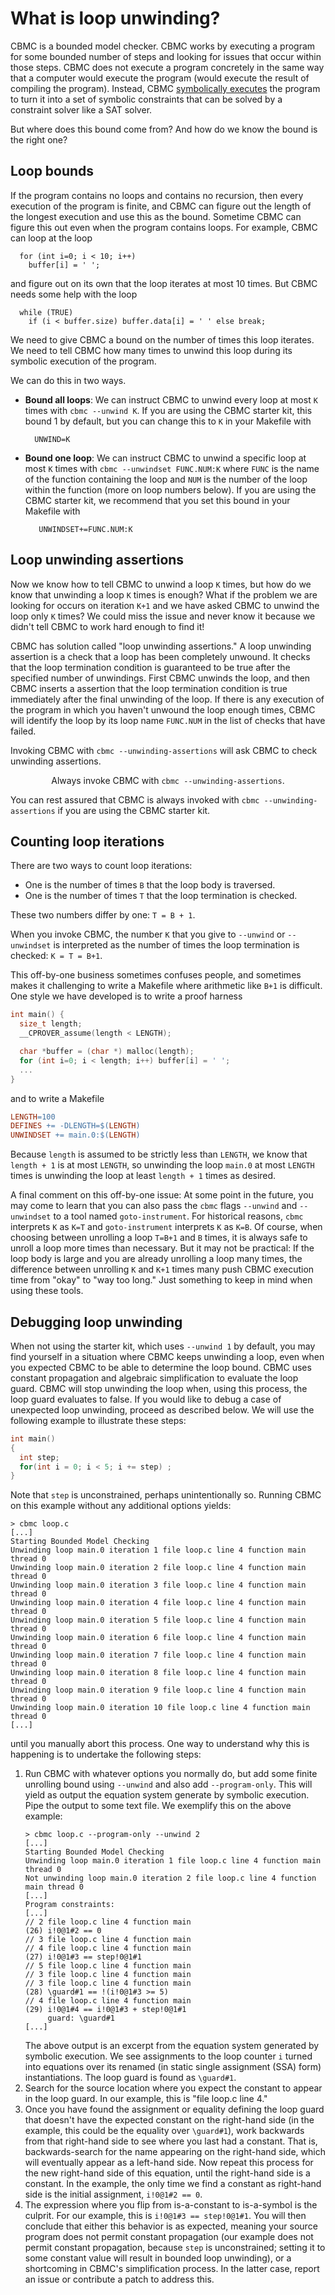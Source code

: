 # What is loop unwinding?

CBMC is a bounded model checker.  CBMC works by
executing a program for some bounded number of steps and looking
for issues that occur within those steps.  CBMC does not execute a
program concretely in the same way that a computer would execute the program
(would execute the result of compiling the program).
Instead,
CBMC [symbolically executes](https://en.wikipedia.org/wiki/Symbolic_execution)
the program to turn it into a set of symbolic constraints that can be solved by
a constraint solver like a SAT solver.

But where does this bound come from?  And how do we know the bound
is the right one?

## Loop bounds

If the program contains no loops and contains no recursion, then every
execution of the program is finite, and CBMC can figure out the length
of the longest execution and use this as the bound.  Sometime CBMC
can figure this out even when the program contains loops.  For example,
CBMC can loop at the loop
```
  for (int i=0; i < 10; i++)
    buffer[i] = ' ';
```
and figure out on its own that the loop iterates at most 10 times.
But CBMC needs some help with the loop
```
  while (TRUE)
    if (i < buffer.size) buffer.data[i] = ' ' else break;
```
We need to give CBMC a bound on the number of times this loop iterates.
We need to tell CBMC how many times to unwind this loop during its
symbolic execution of the program.

We can do this in two ways.

* **Bound all loops**: We can instruct CBMC to unwind every loop at
  most `K` times with `cbmc --unwind K`. If you are using the CBMC
  starter kit, this bound 1 by default, but you can change this
  to `K` in your Makefile with
  ```
    UNWIND=K
  ```

* **Bound one loop**: We can instruct CBMC to unwind a specific loop
  at most `K` times with `cbmc --unwindset FUNC.NUM:K` where `FUNC`
  is the name of the function containing the loop and `NUM` is the
  number of the loop within the function (more on loop numbers below).
  If you are using the CBMC starter kit, we recommend that you set
  this bound in your Makefile with
  ```
     UNWINDSET+=FUNC.NUM:K
  ```

## Loop unwinding assertions

Now we know how to tell CBMC to unwind a loop `K` times, but how do we
know that unwinding a loop `K` times is enough?  What if the problem
we are looking for occurs on iteration `K+1` and we have asked CBMC to
unwind the loop only `K` times?  We could miss the issue and never know
it because we didn't tell CBMC to work hard enough to find it!

CBMC has solution called "loop unwinding assertions."
A loop unwinding assertion is a check that a loop has been completely unwound.
It checks that the loop termination condition is guaranteed to be true
after the specified number of unwindings.
First CBMC unwinds the loop, and then CBMC inserts a assertion that
the loop termination condition is true immediately after the final
unwinding of the loop.
If there is any execution of the program in which you haven't unwound
the loop enough times, CBMC will identify the loop by its
loop name `FUNC.NUM` in the list of checks that have failed.

Invoking CBMC with `cbmc --unwinding-assertions` will ask CBMC to check
unwinding assertions.

<center>Always invoke CBMC with <code>cbmc --unwinding-assertions</code>.</center>

You can rest assured that CBMC is always invoked
with `cbmc --unwinding-assertions` if you are using the CBMC starter kit.

## Counting loop iterations

There are two ways to count loop iterations:

* One is the number of times `B` that the loop body is traversed.
* One is the number of times `T` that the loop termination is checked.

These two numbers differ by one: `T = B + 1`.

When you invoke CBMC, the number `K` that you give to `--unwind` or
`--unwindset` is interpreted as the number of times the loop termination
is checked: `K = T = B+1`.

This off-by-one business sometimes confuses people, and sometimes makes
it challenging to write a Makefile where arithmetic like `B+1` is difficult.
One style we have developed is to write a proof harness

```C
int main() {
  size_t length;
  __CPROVER_assume(length < LENGTH);

  char *buffer = (char *) malloc(length);
  for (int i=0; i < length; i++) buffer[i] = ' ';
  ...
}
```

and to write a Makefile

```Makefile
LENGTH=100
DEFINES += -DLENGTH=$(LENGTH)
UNWINDSET += main.0:$(LENGTH)
```

Because `length` is assumed to be strictly less than `LENGTH`, we know
that `length + 1` is at most `LENGTH`, so unwinding the loop `main.0`
at most `LENGTH` times is unwinding the loop at least `length + 1` times
as desired.

A final comment on this off-by-one issue:
At some point in the future, you may come to learn that
you can also pass the `cbmc` flags `--unwind` and `--unwindset` to a tool
named `goto-instrument`.  For historical reasons, `cbmc` interprets `K` as
`K=T` and `goto-instrument` interprets `K` as `K=B`.
Of course, when choosing between unrolling a loop `T=B+1` and `B` times,
it is always safe to unroll a loop more times than necessary.
But it may not be practical: If the loop body is
large and you are already unrolling a loop many times, the difference between
unrolling `K` and `K+1` times many push CBMC execution time from "okay"
to "way too long."
Just something to keep in mind when using these tools.

## Debugging loop unwinding

When not using the starter kit, which uses `--unwind 1` by default, you may find
yourself in a situation where CBMC keeps unwinding a loop, even when you
expected CBMC to be able to determine the loop bound. CBMC uses constant
propagation and algebraic simplification to evaluate the loop guard.  CBMC will
stop unwinding the loop when, using this process, the loop guard evaluates to
false. If you would like to debug a case of unexpected loop unwinding, proceed
as described below. We will use the following example to illustrate these steps:

```C
int main()
{
  int step;
  for(int i = 0; i < 5; i += step) ;
}
```

Note that `step` is unconstrained, perhaps unintentionally so.
Running CBMC on this example without any additional options yields:

```
> cbmc loop.c
[...]
Starting Bounded Model Checking
Unwinding loop main.0 iteration 1 file loop.c line 4 function main thread 0
Unwinding loop main.0 iteration 2 file loop.c line 4 function main thread 0
Unwinding loop main.0 iteration 3 file loop.c line 4 function main thread 0
Unwinding loop main.0 iteration 4 file loop.c line 4 function main thread 0
Unwinding loop main.0 iteration 5 file loop.c line 4 function main thread 0
Unwinding loop main.0 iteration 6 file loop.c line 4 function main thread 0
Unwinding loop main.0 iteration 7 file loop.c line 4 function main thread 0
Unwinding loop main.0 iteration 8 file loop.c line 4 function main thread 0
Unwinding loop main.0 iteration 9 file loop.c line 4 function main thread 0
Unwinding loop main.0 iteration 10 file loop.c line 4 function main thread 0
[...]
```
until you manually abort this process. One way to understand why this is
happening is to undertake the following steps:

1. Run CBMC with whatever options you normally do, but add some finite unrolling
   bound using `--unwind` and also add `--program-only`. This will yield as
   output the equation system generate by symbolic execution. Pipe the output to
   some text file. We exemplify this on the above example:
   ```
   > cbmc loop.c --program-only --unwind 2
   [...]
   Starting Bounded Model Checking
   Unwinding loop main.0 iteration 1 file loop.c line 4 function main thread 0
   Not unwinding loop main.0 iteration 2 file loop.c line 4 function main thread 0
   [...]
   Program constraints:
   [...]
   // 2 file loop.c line 4 function main
   (26) i!0@1#2 == 0
   // 3 file loop.c line 4 function main
   // 4 file loop.c line 4 function main
   (27) i!0@1#3 == step!0@1#1
   // 5 file loop.c line 4 function main
   // 3 file loop.c line 4 function main
   // 3 file loop.c line 4 function main
   (28) \guard#1 == !(i!0@1#3 >= 5)
   // 4 file loop.c line 4 function main
   (29) i!0@1#4 == i!0@1#3 + step!0@1#1
        guard: \guard#1
   [...]
   ```
   The above output is an excerpt from the equation system generated by symbolic
   execution. We see assignments to the loop counter `i` turned into equations
   over its renamed (in static single assignment (SSA) form) instantiations. The
   loop guard is found as `\guard#1`.
2. Search for the source location where you expect the constant to appear in the
   loop guard. In our example, this is "file loop.c line 4."
3. Once you have found the assignment or equality defining the loop guard that
   doesn't have the expected constant on the right-hand side (in the example,
   this could be the equality over `\guard#1`), work backwards
   from that right-hand side to see where you last had a constant. That is,
   backwards-search for the name appearing on the right-hand side, which will
   eventually appear as a left-hand side. Now repeat this process for the new
   right-hand side of this equation, until the right-hand side is a constant. In
   the example, the only time we find a constant as right-hand side is the
   initial assignment, `i!0@1#2 == 0`.
4. The expression where you flip from is-a-constant to is-a-symbol is the
   culprit. For our example, this is `i!0@1#3 == step!0@1#1`. You will then
   conclude that either this behavior is as expected, meaning your source
   program does not permit constant propagation (our example does not permit
   constant propagation, because `step` is unconstrained; setting it to some
   constant value will result in bounded loop unwinding), or a shortcoming in
   CBMC's simplification process. In the latter case, report an issue or
   contribute a patch to address this.
